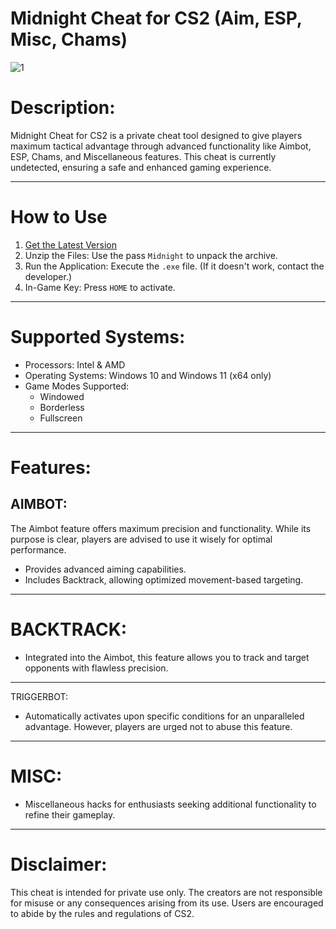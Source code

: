# Midnight Cheat for CS2 (Aim, ESP, Misc, Chams)
![1](https://midnight.im/styles/midnight/store/cs2/1.jpg)
# Description:
Midnight Cheat for CS2 is a private cheat tool designed to give players maximum tactical advantage through advanced functionality like Aimbot, ESP, Chams, and Miscellaneous features. This cheat is currently undetected, ensuring a safe and enhanced gaming experience.
_________________________
# How to Use
1. [Get the Latest Version]()
2. Unzip the Files: Use the pass `Midnight` to unpack the archive.
3. Run the Application: Execute the `.exe` file. (If it doesn't work, contact the developer.)
4. In-Game Key: Press `HOME` to activate.
_________________
# Supported Systems:
+ Processors: Intel & AMD
+ Operating Systems: Windows 10 and Windows 11 (x64 only)
+ Game Modes Supported:
  * Windowed
  * Borderless
  * Fullscreen
_____________
# Features:
## AIMBOT:
The Aimbot feature offers maximum precision and functionality. While its purpose is clear, players are advised to use it wisely for optimal performance.

+ Provides advanced aiming capabilities.
+ Includes Backtrack, allowing optimized movement-based targeting.
________________
# BACKTRACK:
+ Integrated into the Aimbot, this feature allows you to track and target opponents with flawless precision.
________________
TRIGGERBOT:
+ Automatically activates upon specific conditions for an unparalleled advantage. However, players are urged not to abuse this feature.
______________
# MISC:
+ Miscellaneous hacks for enthusiasts seeking additional functionality to refine their gameplay.
___________
# Disclaimer:
This cheat is intended for private use only. The creators are not responsible for misuse or any consequences arising from its use. Users are encouraged to abide by the rules and regulations of CS2.




